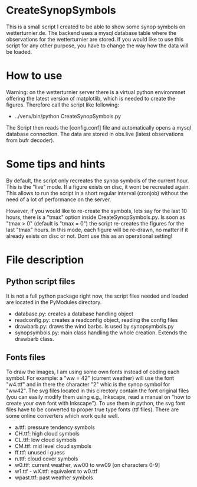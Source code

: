 

CreateSynopSymbols
==================

This is a small script I created to be able to show some
synop symbols on wetterturnier.de. The backend uses a
mysql database table where the observations for the wetterturnier
are stored. If you would like to use this script for any other
purpose, you have to change the way how the data will be loaded.


How to use
==========

Warning: on the wetterturnier server there is a virtual python
environmnet offering the latest version of matplotlib, which is
needed to create the figures. Therefore call the script like
following:

- ../venv/bin/python CreateSynopSymbols.py

The Script then reads the [config.conf] file and automatically
opens a mysql database connection. The data are stored in
obs.live (latest observations from bufr decoder).


Some tips and hints
===================

By default, the script only recreates the synop symbols of the
current hour. This is the "live" mode. If a figure exists on disc,
it wont be recreated again. This allows to run the script in a
short regular interval (cronjob) without the need of a lot of
performance on the server.

However, if you would like to re-create the symbols, lets say
for the last 10 hours, there is a "tmax" option inside
CreateSynopSymbols.py. Is soon as "tmax > 0" (default is "tmax = 0")
the script re-creates the figures for the last "tmax" hours.
In this mode, each figure will be re-drawn, no matter if it already
exists on disc or not. Dont use this as an operational setting!


File description
================

Python script files
-------------------
It is not a full python package right now, the script files
needed and loaded are located in the PyModules directory.

- database.py: creates a database handling object
- readconfig.py: creates a readconfig object, reading the config files
- drawbarb.py: draws the wind barbs. Is used by synopsymbols.py
- synopsymbols.py: main class handling the whole creation. Extends the drawbarb class.

Fonts files
-----------
To draw the images, I am using some own fonts instead of coding
each symbol. For example: a "ww = 42" (current weather) will use the
font "w4.ttf" and in there the character "2" whic is the synop symbol for
"ww42". The svg files located in this cirectory contain the font original
files (you can easily modify them using e.g., Inkscape, read a manual on
"how to create your own font with Inkscape"). To use them in python, the
svg font files have to be converted to proper true type fonts (ttf files).
There are some online converters which work quite well.

- a.ttf: pressure tendency symbols
- CH.ttf: high cloud symbols
- CL.ttf: low cloud symbols
- CM.ttf: mid level cloud symbols
- ff.ttf: unused i guess
- n.ttf: cloud cover symbols
- w0.ttf: current weather, ww00 to ww09 [on characters 0-9]
- w1.ttf - wX.ttf: equivalent to w0.ttf
- wpast.ttf: past weather symbols




















